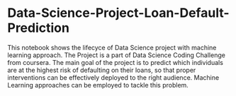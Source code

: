 # Data-Science-Project-Loan-Default-Prediction


This notebook shows the lifecyce of Data Science project with machine learning approach. The Project is a part of Data Science Coding Challenge from coursera. 
The main goal of the project is to  predict which individuals are at the highest risk of defaulting on their loans, so that proper interventions can be effectively deployed to the right audience. Machine Learning approaches can be employed to tackle this problem.
